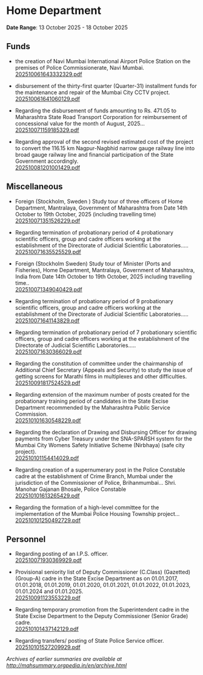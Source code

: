 # Home Department

**Date Range**: 13 October 2025 - 18 October 2025


## Funds
- the creation of Navi Mumbai International Airport Police Station on the premises of Police Commissionerate, Navi Mumbai.\
  [202510061643332329.pdf](https://gr.maharashtra.gov.in/Site/Upload/Government%20Resolutions/English/202510061643332329.pdf)

- disbursement of the thirty-first quarter (Quarter-31) installment funds for the maintenance and repair of the Mumbai City CCTV project.\
  [202510061641060129.pdf](https://gr.maharashtra.gov.in/Site/Upload/Government%20Resolutions/English/202510061641060129.pdf)

- Regarding the disbursement of funds amounting to Rs. 471.05 to Maharashtra State Road Transport Corporation for reimbursement of concessional value for the month of August, 2025...\
  [202510071159185329.pdf](https://gr.maharashtra.gov.in/Site/Upload/Government%20Resolutions/English/202510071159185329.pdf)

- Regarding approval of the second revised estimated cost of the project to convert the 116.15 km Nagpur-Nagbhid narrow gauge railway line into broad gauge railway line and financial participation of the State Government accordingly.\
  [202510081201001429.pdf](https://gr.maharashtra.gov.in/Site/Upload/Government%20Resolutions/English/202510081201001429.pdf)

## Miscellaneous
- Foreign (Stockholm, Sweden ) Study tour of three officers of Home Department, Mantralaya, Government of Maharashtra from Date 14th October to 19th October, 2025 (including travelling time)\
  [202510071351526229.pdf](https://gr.maharashtra.gov.in/Site/Upload/Government%20Resolutions/English/202510071351526229.pdf)

- Regarding termination of probationary period of 4 probationary scientific officers, group and cadre officers working at the establishment of the Directorate of Judicial Scientific Laboratories.....\
  [202510071635525529.pdf](https://gr.maharashtra.gov.in/Site/Upload/Government%20Resolutions/English/202510071635525529.pdf)

- Foreign (Stockholm Sweden) Study tour of Minister (Ports and Fisheries), Home Department, Mantralaya, Government of Maharashtra, India from Date 14th October to 19th October, 2025 including travelling time..\
  [202510071349040429.pdf](https://gr.maharashtra.gov.in/Site/Upload/Government%20Resolutions/English/202510071349040429.pdf)

- Regarding termination of probationary period of 9 probationary scientific officers, group and cadre officers working at the establishment of the Directorate of Judicial Scientific Laboratories.....\
  [202510071641143829.pdf](https://gr.maharashtra.gov.in/Site/Upload/Government%20Resolutions/English/202510071641143829.pdf)

- Regarding termination of probationary period of 7 probationary scientific officers, group and cadre officers working at the establishment of the Directorate of Judicial Scientific Laboratories.....\
  [202510071630366029.pdf](https://gr.maharashtra.gov.in/Site/Upload/Government%20Resolutions/English/202510071630366029.pdf)

- Regarding the constitution of committee under the chairmanship of Additional Chief Secretary (Appeals and Security) to study the issue of getting screens for Marathi films in multiplexes and other difficulties.\
  [202510091817524529.pdf](https://gr.maharashtra.gov.in/Site/Upload/Government%20Resolutions/English/202510091817524529.pdf)

- Regarding extension of the maximum number of posts created for the probationary training period of candidates in the State Excise Department recommended by the Maharashtra Public Service Commission.\
  [202510101630548229.pdf](https://gr.maharashtra.gov.in/Site/Upload/Government%20Resolutions/English/202510101630548229.pdf)

- Regarding the declaration of Drawing and Disbursing Officer for drawing payments from Cyber Treasury under the SNA-SPARSH system for the Mumbai City Womens Safety Initiative Scheme (Nirbhaya) (safe city project).\
  [202510101154414029.pdf](https://gr.maharashtra.gov.in/Site/Upload/Government%20Resolutions/English/202510101154414029.pdf)

- Regarding creation of a supernumerary post in the Police Constable cadre at the establishment of Crime Branch, Mumbai under the jurisdiction of the Commissioner of Police, Brihanmumbai... Shri. Manohar Gajanan Bhosale, Police Constable\
  [202510101613265429.pdf](https://gr.maharashtra.gov.in/Site/Upload/Government%20Resolutions/English/202510101613265429.pdf)

- Regarding the formation of a high-level committee for the implementation of the Mumbai Police Housing Township project...\
  [202510101250492729.pdf](https://gr.maharashtra.gov.in/Site/Upload/Government%20Resolutions/English/202510101250492729.pdf)

## Personnel
- Regarding posting of an I.P.S. officer.\
  [202510071930369929.pdf](https://gr.maharashtra.gov.in/Site/Upload/Government%20Resolutions/English/202510071930369929.pdf)

- Provisional seniority list of Deputy Commissioner (C.Class) (Gazetted) (Group-A) cadre in the State Excise Department as on 01.01.2017, 01.01.2018, 01.01.2019, 01.01.2020, 01.01.2021, 01.01.2022, 01.01.2023, 01.01.2024 and 01.01.2025.\
  [202510091123553229.pdf](https://gr.maharashtra.gov.in/Site/Upload/Government%20Resolutions/English/202510091123553229.pdf)

- Regarding temporary promotion from the Superintendent cadre in the State Excise Department to the Deputy Commissioner (Senior Grade) cadre.\
  [202510101437142129.pdf](https://gr.maharashtra.gov.in/Site/Upload/Government%20Resolutions/English/202510101437142129.pdf)

- Regarding transfers/ posting of State Police Service officer.\
  [202510101527209929.pdf](https://gr.maharashtra.gov.in/Site/Upload/Government%20Resolutions/English/202510101527209929.pdf)


*Archives of earlier summaries are available at http://mahsummary.orgpedia.in/en/archive.html*